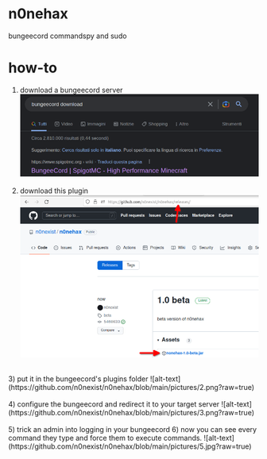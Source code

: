 # n0nehax
bungeecord commandspy and sudo

# how-to
1) download a bungeecord server
![alt-text](https://github.com/n0nexist/n0nehax/blob/main/pictures/0.png?raw=true)
<br><br>
2) download this plugin
![alt-text](https://github.com/n0nexist/n0nehax/blob/main/pictures/1.png?raw=true)
<br>
3) put it in the bungeecord's plugins folder
![alt-text](https://github.com/n0nexist/n0nehax/blob/main/pictures/2.png?raw=true)
<br><br>
4) configure the bungeecord and redirect it 
to your target server
![alt-text](https://github.com/n0nexist/n0nehax/blob/main/pictures/3.png?raw=true)
<br><br>
5) trick an admin into logging in your bungeecord
6) now you can see every command they type and force them to execute commands.
![alt-text](https://github.com/n0nexist/n0nehax/blob/main/pictures/5.jpg?raw=true)
